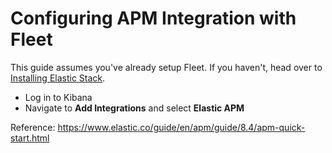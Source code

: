 # Configuring APM Integration with Fleet
This guide assumes you've already setup Fleet. If you haven't, head over to [Installing Elastic Stack](README.md).

* Log in to Kibana
* Navigate to **Add Integrations** and select **Elastic APM**



Reference: https://www.elastic.co/guide/en/apm/guide/8.4/apm-quick-start.html

